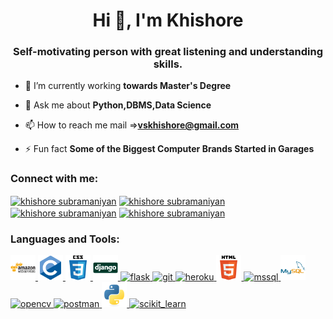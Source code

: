 <h1 align="center">Hi 👋, I'm Khishore</h1>
<h3 align="center">Self-motivating person with great listening and understanding skills.</h3>

- 🔭 I’m currently working **towards Master's Degree**

- 💬 Ask me about **Python,DBMS,Data Science**

- 📫 How to reach me mail =>**vskhishore@gmail.com**

- ⚡ Fun fact **Some of the Biggest Computer Brands Started in Garages**

<h3 align="left">Connect with me:</h3>
<p align="left">
<a href="https://www.linkedin.com/in/khishore-v-s-023845194/" target="blank"><img align="center" src="https://cdn.jsdelivr.net/npm/simple-icons@3.0.1/icons/linkedin.svg" alt="khishore subramaniyan" height="30" width="40" /></a>
<a href="https://www.facebook.com/khishore.subramanian" target="blank"><img align="center" src="https://cdn.jsdelivr.net/npm/simple-icons@3.0.1/icons/facebook.svg" alt="khishore subramaniyan" height="30" width="40" /></a>
<a href="https://www.instagram.com/khishoresubramanian/" target="blank"><img align="center" src="https://cdn.jsdelivr.net/npm/simple-icons@3.0.1/icons/instagram.svg" alt="khishore subramaniyan" height="30" width="40" /></a>
<a href="https://www.hackerrank.com/dashboard" target="blank"><img align="center" src="https://cdn.jsdelivr.net/npm/simple-icons@3.0.1/icons/hackerrank.svg" alt="khishore subramaniyan" height="30" width="40" /></a>
</p>

<h3 align="left">Languages and Tools:</h3>
<p align="left"> <a href="https://aws.amazon.com" target="_blank"> <img src="https://raw.githubusercontent.com/devicons/devicon/master/icons/amazonwebservices/amazonwebservices-original-wordmark.svg" alt="aws" width="40" height="40"/> </a> <a href="https://www.cprogramming.com/" target="_blank"> <img src="https://raw.githubusercontent.com/devicons/devicon/master/icons/c/c-original.svg" alt="c" width="40" height="40"/> </a> <a href="https://www.w3schools.com/css/" target="_blank"> <img src="https://raw.githubusercontent.com/devicons/devicon/master/icons/css3/css3-original-wordmark.svg" alt="css3" width="40" height="40"/> </a> <a href="https://www.djangoproject.com/" target="_blank"> <img src="https://raw.githubusercontent.com/devicons/devicon/master/icons/django/django-original.svg" alt="django" width="40" height="40"/> </a> <a href="https://flask.palletsprojects.com/" target="_blank"> <img src="https://www.vectorlogo.zone/logos/pocoo_flask/pocoo_flask-icon.svg" alt="flask" width="40" height="40"/> </a> <a href="https://flutter.dev" target="_blank">  <img src="https://www.vectorlogo.zone/logos/git-scm/git-scm-icon.svg" alt="git" width="40" height="40"/> </a> <a href="https://heroku.com" target="_blank"> <img src="https://www.vectorlogo.zone/logos/heroku/heroku-icon.svg" alt="heroku" width="40" height="40"/> </a> <a href="https://www.w3.org/html/" target="_blank"> <img src="https://raw.githubusercontent.com/devicons/devicon/master/icons/html5/html5-original-wordmark.svg" alt="html5" width="40" height="40"/> </a> <a href="https://www.microsoft.com/en-us/sql-server" target="_blank"> <img src="https://cdn.worldvectorlogo.com/logos/microsoft-sql-server.svg" alt="mssql" width="40" height="40"/> </a> <a href="https://www.mysql.com/" target="_blank"> <img src="https://raw.githubusercontent.com/devicons/devicon/master/icons/mysql/mysql-original-wordmark.svg" alt="mysql" width="40" height="40"/> </a> <a href="https://opencv.org/" target="_blank"> <img src="https://www.vectorlogo.zone/logos/opencv/opencv-icon.svg" alt="opencv" width="40" height="40"/> </a> <a href="https://postman.com" target="_blank"> <img src="https://www.vectorlogo.zone/logos/getpostman/getpostman-icon.svg" alt="postman" width="40" height="40"/> </a> <a href="https://www.python.org" target="_blank"> <img src="https://raw.githubusercontent.com/devicons/devicon/master/icons/python/python-original.svg" alt="python" width="40" height="40"/> </a> <a href="https://scikit-learn.org/" target="_blank"> <img src="https://upload.wikimedia.org/wikipedia/commons/0/05/Scikit_learn_logo_small.svg" alt="scikit_learn" width="40" height="40"/> </a> </p>


